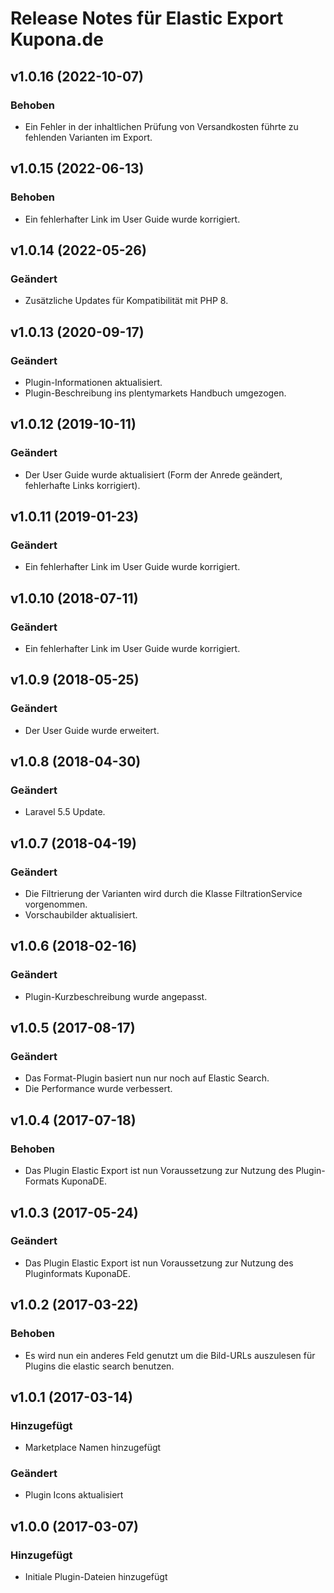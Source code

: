 # Release Notes für Elastic Export Kupona.de

## v1.0.16 (2022-10-07)

### Behoben
- Ein Fehler in der inhaltlichen Prüfung von Versandkosten führte zu fehlenden Varianten im Export.

## v1.0.15 (2022-06-13)

### Behoben
- Ein fehlerhafter Link im User Guide wurde korrigiert.

## v1.0.14 (2022-05-26)

### Geändert
- Zusätzliche Updates für Kompatibilität mit PHP 8.

## v1.0.13 (2020-09-17)

### Geändert
- Plugin-Informationen aktualisiert.
- Plugin-Beschreibung ins plentymarkets Handbuch umgezogen.

## v1.0.12 (2019-10-11)

### Geändert
- Der User Guide wurde aktualisiert (Form der Anrede geändert, fehlerhafte Links korrigiert).

## v1.0.11 (2019-01-23)

### Geändert
- Ein fehlerhafter Link im User Guide wurde korrigiert.

## v1.0.10 (2018-07-11)

### Geändert
- Ein fehlerhafter Link im User Guide wurde korrigiert.

## v1.0.9 (2018-05-25)

### Geändert
- Der User Guide wurde erweitert.

## v1.0.8 (2018-04-30)

### Geändert
- Laravel 5.5 Update.

## v1.0.7 (2018-04-19)

### Geändert
- Die Filtrierung der Varianten wird durch die Klasse FiltrationService vorgenommen.
- Vorschaubilder aktualisiert.

## v1.0.6 (2018-02-16)

### Geändert
- Plugin-Kurzbeschreibung wurde angepasst.

## v1.0.5 (2017-08-17)

### Geändert
- Das Format-Plugin basiert nun nur noch auf Elastic Search.
- Die Performance wurde verbessert.

## v1.0.4 (2017-07-18)

### Behoben
- Das Plugin Elastic Export ist nun Voraussetzung zur Nutzung des Plugin-Formats KuponaDE.

## v1.0.3 (2017-05-24)

### Geändert
- Das Plugin Elastic Export ist nun Voraussetzung zur Nutzung des Pluginformats KuponaDE.

## v1.0.2 (2017-03-22)

### Behoben
- Es wird nun ein anderes Feld genutzt um die Bild-URLs auszulesen für Plugins die elastic search benutzen.

## v1.0.1 (2017-03-14)

### Hinzugefügt
- Marketplace Namen hinzugefügt

### Geändert
- Plugin Icons aktualisiert

## v1.0.0 (2017-03-07)

### Hinzugefügt
- Initiale Plugin-Dateien hinzugefügt
